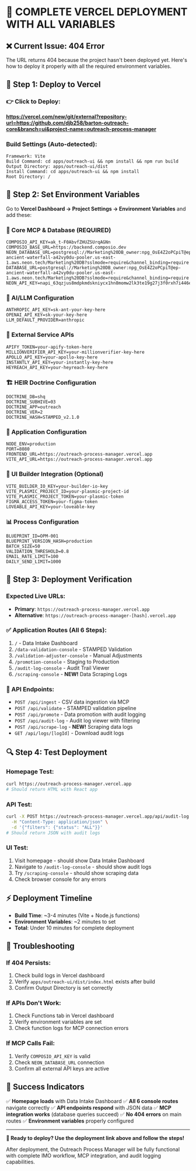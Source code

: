 # 🚀 COMPLETE VERCEL DEPLOYMENT WITH ALL VARIABLES

## ❌ Current Issue: 404 Error
The URL returns 404 because the project hasn't been deployed yet. Here's how to deploy it properly with all the required environment variables.

## 🎯 Step 1: Deploy to Vercel

### **👉 Click to Deploy:**
**https://vercel.com/new/git/external?repository-url=https://github.com/djb258/barton-outreach-core&branch=ui&project-name=outreach-process-manager**

### **Build Settings (Auto-detected):**
```
Framework: Vite
Build Command: cd apps/outreach-ui && npm install && npm run build
Output Directory: apps/outreach-ui/dist
Install Command: cd apps/outreach-ui && npm install
Root Directory: /
```

## 🔐 Step 2: Set Environment Variables

Go to **Vercel Dashboard → Project Settings → Environment Variables** and add these:

### **🔑 Core MCP & Database (REQUIRED)**
```env
COMPOSIO_API_KEY=ak_t-F0AbvfZHUZSUrqAGNn
COMPOSIO_BASE_URL=https://backend.composio.dev
NEON_DATABASE_URL=postgresql://Marketing%20DB_owner:npg_OsE4Z2oPCpiT@ep-ancient-waterfall-a42vy0du-pooler.us-east-1.aws.neon.tech/Marketing%20DB?sslmode=require&channel_binding=require
DATABASE_URL=postgresql://Marketing%20DB_owner:npg_OsE4Z2oPCpiT@ep-ancient-waterfall-a42vy0du-pooler.us-east-1.aws.neon.tech/Marketing%20DB?sslmode=require&channel_binding=require
NEON_API_KEY=napi_63qzjus8mdpkmdskniycx1hn8momw2lk3te19g27j3f0rxh7i446ewc8xwgar9y7
```

### **🤖 AI/LLM Configuration**
```env
ANTHROPIC_API_KEY=sk-ant-your-key-here
OPENAI_API_KEY=sk-your-key-here
LLM_DEFAULT_PROVIDER=anthropic
```

### **📧 External Service APIs**
```env
APIFY_TOKEN=your-apify-token-here
MILLIONVERIFIER_API_KEY=your-millionverifier-key-here
APOLLO_API_KEY=your-apollo-key-here
INSTANTLY_API_KEY=your-instantly-key-here
HEYREACH_API_KEY=your-heyreach-key-here
```

### **🏗️ HEIR Doctrine Configuration**
```env
DOCTRINE_DB=shq
DOCTRINE_SUBHIVE=03
DOCTRINE_APP=outreach
DOCTRINE_VER=2
DOCTRINE_HASH=STAMPED_v2.1.0
```

### **🔧 Application Configuration**
```env
NODE_ENV=production
PORT=8080
FRONTEND_URL=https://outreach-process-manager.vercel.app
VITE_API_URL=https://outreach-process-manager.vercel.app
```

### **🎨 UI Builder Integration (Optional)**
```env
VITE_BUILDER_IO_KEY=your-builder-io-key
VITE_PLASMIC_PROJECT_ID=your-plasmic-project-id
VITE_PLASMIC_PROJECT_TOKEN=your-plasmic-token
FIGMA_ACCESS_TOKEN=your-figma-token
LOVEABLE_API_KEY=your-loveable-key
```

### **📊 Process Configuration**
```env
BLUEPRINT_ID=OPM-001
BLUEPRINT_VERSION_HASH=production
BATCH_SIZE=50
VALIDATION_THRESHOLD=0.8
EMAIL_RATE_LIMIT=100
DAILY_SEND_LIMIT=1000
```

## 🎯 Step 3: Deployment Verification

### **Expected Live URLs:**
- **Primary**: `https://outreach-process-manager.vercel.app`
- **Alternative**: `https://outreach-process-manager-[hash].vercel.app`

### **✅ Application Routes (All 6 Steps):**
1. `/` - Data Intake Dashboard
2. `/data-validation-console` - STAMPED Validation
3. `/validation-adjuster-console` - Manual Adjustments
4. `/promotion-console` - Staging to Production
5. `/audit-log-console` - Audit Trail Viewer
6. `/scraping-console` - **NEW!** Data Scraping Logs

### **🚀 API Endpoints:**
- `POST /api/ingest` - CSV data ingestion via MCP
- `POST /api/validate` - STAMPED validation pipeline
- `POST /api/promote` - Data promotion with audit logging
- `POST /api/audit-log` - Audit log viewer with filtering
- `POST /api/scrape-log` - **NEW!** Scraping data logs
- `GET /api/logs/[logId]` - Download audit logs

## 🔍 Step 4: Test Deployment

### **Homepage Test:**
```bash
curl https://outreach-process-manager.vercel.app
# Should return HTML with React app
```

### **API Test:**
```bash
curl -X POST https://outreach-process-manager.vercel.app/api/audit-log \
  -H "Content-Type: application/json" \
  -d '{"filters": {"status": "ALL"}}'
# Should return JSON with audit logs
```

### **UI Test:**
1. Visit homepage - should show Data Intake Dashboard
2. Navigate to `/audit-log-console` - should show audit logs
3. Try `/scraping-console` - should show scraping data
4. Check browser console for any errors

## ⚡ Deployment Timeline

- **Build Time**: ~3-4 minutes (Vite + Node.js functions)
- **Environment Variables**: ~2 minutes to set
- **Total**: Under 10 minutes for complete deployment

## 🚨 Troubleshooting

### **If 404 Persists:**
1. Check build logs in Vercel dashboard
2. Verify `apps/outreach-ui/dist/index.html` exists after build
3. Confirm Output Directory is set correctly

### **If APIs Don't Work:**
1. Check Functions tab in Vercel dashboard
2. Verify environment variables are set
3. Check function logs for MCP connection errors

### **If MCP Calls Fail:**
1. Verify `COMPOSIO_API_KEY` is valid
2. Check `NEON_DATABASE_URL` connection
3. Confirm all external API keys are active

## 🎉 Success Indicators

✅ **Homepage loads** with Data Intake Dashboard
✅ **All 6 console routes** navigate correctly
✅ **API endpoints respond** with JSON data
✅ **MCP integration works** (database queries succeed)
✅ **No 404 errors** on main routes
✅ **Environment variables** properly configured

---

**🚀 Ready to deploy? Use the deployment link above and follow the steps!**

After deployment, the Outreach Process Manager will be fully functional with complete IMO workflow, MCP integration, and audit logging capabilities.